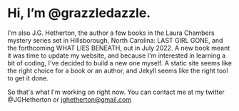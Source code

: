 Hi, I’m @grazzledazzle.
===========================

I'm also J.G. Hetherton, the author a few books in the Laura Chambers mystery series set in Hillsborough, North Carolina: LAST GIRL GONE, and the forthcoming WHAT LIES BENEATH, out in July 2022. A new book meant it was time to update my website, and because I'm interested in learning a bit of coding, I've decided to build a new one myself. A static site seems like the right choice for a book or an author, and Jekyll seems like the right tool to get it done.

So that's what I'm working on right now. You can contact me at my twitter @JGHetherton or jghetherton@gmail.com

<!---
grazzledazzle/grazzledazzle is a ✨ special ✨ repository because its `README.md` (this file) appears on your GitHub profile.
You can click the Preview link to take a look at your changes.
--->
